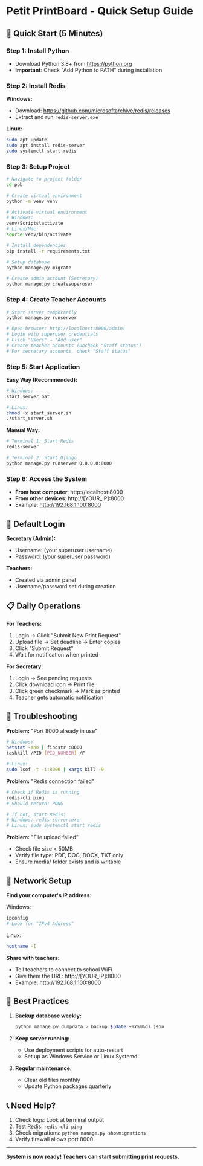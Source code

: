 # Petit PrintBoard - Quick Setup Guide

## 🚀 Quick Start (5 Minutes)

### Step 1: Install Python

- Download Python 3.8+ from https://python.org
- **Important**: Check "Add Python to PATH" during installation

### Step 2: Install Redis

**Windows:**

- Download: https://github.com/microsoftarchive/redis/releases
- Extract and run `redis-server.exe`

**Linux:**

```bash
sudo apt update
sudo apt install redis-server
sudo systemctl start redis
```

### Step 3: Setup Project

```bash
# Navigate to project folder
cd ppb

# Create virtual environment
python -m venv venv

# Activate virtual environment
# Windows:
venv\Scripts\activate
# Linux/Mac:
source venv/bin/activate

# Install dependencies
pip install -r requirements.txt

# Setup database
python manage.py migrate

# Create admin account (Secretary)
python manage.py createsuperuser
```

### Step 4: Create Teacher Accounts

```bash
# Start server temporarily
python manage.py runserver

# Open browser: http://localhost:8000/admin/
# Login with superuser credentials
# Click "Users" → "Add user"
# Create teacher accounts (uncheck "Staff status")
# For secretary accounts, check "Staff status"
```

### Step 5: Start Application

**Easy Way (Recommended):**

```bash
# Windows:
start_server.bat

# Linux:
chmod +x start_server.sh
./start_server.sh
```

**Manual Way:**

```bash
# Terminal 1: Start Redis
redis-server

# Terminal 2: Start Django
python manage.py runserver 0.0.0.0:8000
```

### Step 6: Access the System

- **From host computer**: http://localhost:8000
- **From other devices**: http://[YOUR_IP]:8000
- Example: http://192.168.1.100:8000

## 👥 Default Login

**Secretary (Admin):**

- Username: (your superuser username)
- Password: (your superuser password)

**Teachers:**

- Created via admin panel
- Username/password set during creation

## 📋 Daily Operations

**For Teachers:**

1. Login → Click "Submit New Print Request"
2. Upload file → Set deadline → Enter copies
3. Click "Submit Request"
4. Wait for notification when printed

**For Secretary:**

1. Login → See pending requests
2. Click download icon → Print file
3. Click green checkmark → Mark as printed
4. Teacher gets automatic notification

## 🔧 Troubleshooting

**Problem:** "Port 8000 already in use"

```bash
# Windows:
netstat -ano | findstr :8000
taskkill /PID [PID_NUMBER] /F

# Linux:
sudo lsof -t -i:8000 | xargs kill -9
```

**Problem:** "Redis connection failed"

```bash
# Check if Redis is running
redis-cli ping
# Should return: PONG

# If not, start Redis:
# Windows: redis-server.exe
# Linux: sudo systemctl start redis
```

**Problem:** "File upload failed"

- Check file size < 50MB
- Verify file type: PDF, DOC, DOCX, TXT only
- Ensure media/ folder exists and is writable

## 📱 Network Setup

**Find your computer's IP address:**

Windows:

```bash
ipconfig
# Look for "IPv4 Address"
```

Linux:

```bash
hostname -I
```

**Share with teachers:**

- Tell teachers to connect to school WiFi
- Give them the URL: http://[YOUR_IP]:8000
- Example: http://192.168.1.100:8000

## 🎯 Best Practices

1. **Backup database weekly:**

   ```bash
   python manage.py dumpdata > backup_$(date +%Y%m%d).json
   ```

2. **Keep server running:**

   - Use deployment scripts for auto-restart
   - Set up as Windows Service or Linux Systemd

3. **Regular maintenance:**
   - Clear old files monthly
   - Update Python packages quarterly

## 📞 Need Help?

1. Check logs: Look at terminal output
2. Test Redis: `redis-cli ping`
3. Check migrations: `python manage.py showmigrations`
4. Verify firewall allows port 8000

---

**System is now ready! Teachers can start submitting print requests.**
